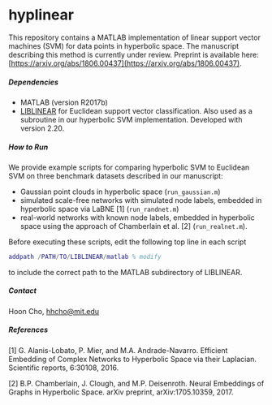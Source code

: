 # hyplinear

This repository contains a MATLAB implementation of linear support vector machines (SVM) for data points in hyperbolic space. The manuscript describing this method is currently under review. Preprint is available here: [https://arxiv.org/abs/1806.00437](https://arxiv.org/abs/1806.00437).

##### Dependencies
- MATLAB (version R2017b)
- [LIBLINEAR](https://www.csie.ntu.edu.tw/~cjlin/liblinear/) for Euclidean support vector classification. Also used as a subroutine in our hyperbolic SVM implementation. Developed with version 2.20.

##### How to Run
We provide example scripts for comparing hyperbolic SVM to Euclidean SVM on three benchmark datasets described in our manuscript:
* Gaussian point clouds in hyperbolic space (`run_gaussian.m`)
* simulated scale-free networks with simulated node labels, embedded in hyperbolic space via LaBNE \[1\] (`run_randnet.m`)
* real-world networks with known node labels, embedded in hyperbolic space using the approach of Chamberlain et al. \[2\] (`run_realnet.m`).

Before executing these scripts, edit the following top line in each script
```matlab
addpath /PATH/TO/LIBLINEAR/matlab % modify
```
to include the correct path to the MATLAB subdirectory of LIBLINEAR.

##### Contact
Hoon Cho, hhcho@mit.edu

##### References

\[1\] G. Alanis-Lobato, P. Mier, and M.A. Andrade-Navarro. Efficient Embedding of Complex Networks to Hyperbolic Space via their Laplacian. Scientific reports, 6:30108, 2016.

\[2\] B.P. Chamberlain, J. Clough, and M.P. Deisenroth. Neural Embeddings of Graphs in Hyperbolic Space. arXiv preprint, arXiv:1705.10359, 2017.

